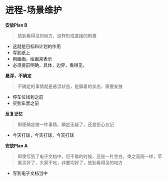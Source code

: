 # 进程-场景维护



**安放Plan B**

> 放到看得见的地方，这样形成直接的刺激

* 这就是目标和计划的作用
* 写到纸上
* 用画面，绘画来表示
* 必须提前明确，具体，边界，看得见，

**悬浮，不确定**

> 不确定的事情就是悬浮状态，是飘着的状态，需要安放

* 停车位找到之前
* 买到车票之前

**反复记忆**

> 即便确定做一件事情，确定无疑了，还是担心忘记

* 今天打球，今天打球，今天打球

**安放Plan A**

> 即使写到了电子文档中，但不看的时候，还是一片空白，束之高阁一样，苹果买好了，大家不吃，非要切好了，放到看得见的地方

* 写到电子文档当中


